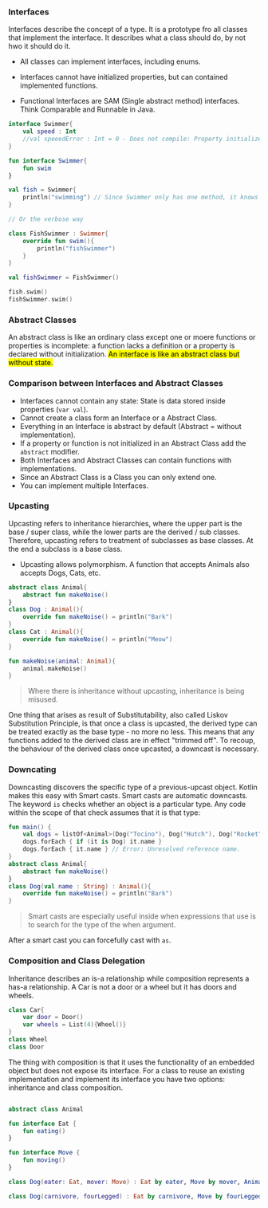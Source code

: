 ### Interfaces

Interfaces describe the concept of a type. It is a prototype fro all classes that implement the interface.
It describes what a class should do, by not hwo it should do it.

- All classes can implement interfaces, including enums.

- Interfaces cannot have initialized properties, but can contained implemented functions.
- Functional Interfaces are SAM (Single abstract method) interfaces. Think Comparable and Runnable in Java.

```kotlin
interface Swimmer{
    val speed : Int
    //val speeedError : Int = 0 - Does not compile: Property initializers are not allowed in interfaces.
}

fun interface Swimmer{
    fun swim
}

val fish = Swimmer{
    println("swimming") // Since Swimmer only has one method, it knows I'm implementing it within the curlys.
}

// Or the verbose way

class FishSwimmer : Swimmer{
    override fun swim(){
        println("fishSwimmer")
    }
}

val fishSwimmer = FishSwimmer()

fish.swim()
fishSwimmer.swim()

```

### Abstract Classes

An abstract class is like an ordinary class except one or moere functions or properties is
incomplete: a function lacks a definition or a property is declared without initialization.
<mark>An interface is like an abstract class but without state.</mark>

### Comparison between Interfaces and Abstract Classes

- Interfaces cannot contain any state: State is data stored inside properties (`var val`).
- Cannot create a class form an Interface or a Abstract Class.
- Everything in an Interface is abstract by default (Abstract = without implementation).
- If a property or function is not initialized in an Abstract Class add the `abstract` modifier.
- Both Interfaces and Abstract Classes can contain functions with implementations.
- Since an Abstract Class is a Class you can only extend one.
- You can implement multiple Interfaces.

### Upcasting

Upcasting refers to inheritance hierarchies, where the upper part is the base / super class,
while the lower parts are the derived / sub classes. Therefore, upcasting refers to treatment
of subclasses as base classes. At the end a subclass is a base class.

- Upcasting allows polymorphism. A function that accepts Animals also accepts Dogs, Cats, etc.

```kotlin
abstract class Animal{
    abstract fun makeNoise()
}
class Dog : Animal(){
    override fun makeNoise() = println("Bark")
}
class Cat : Animal(){
    override fun makeNoise() = println("Meow")
}

fun makeNoise(animal: Animal){
    animal.makeNoise()
}
```

> Where there is inheritance without upcasting, inheritance is being misused.

One thing that arises as result of Substitutability, also called Liskov Substitution Principle,
is that once a class is upcasted, the derived type can be treated exactly as the base type - no
more no less. This means that any functions added to the derived class are in effect "trimmed off".
To recoup, the behaviour of the derived class once upcasted, a downcast is necessary.

### Downcating

Downcasting discovers the specific type of a previous-upcast object. Kotlin makes this easy with
Smart casts. Smart casts are automatic downcasts. The keyword `is` checks whether an object
is a particular type. Any code within the scope of that check assumes that it is that type:

```kotlin
fun main() {
    val dogs = listOf<Animal>(Dog("Tocino"), Dog("Hutch"), Dog("Rocket"))
    dogs.forEach { if (it is Dog) it.name }
    dogs.forEach { it.name } // Error: Unresolved reference name.
}
abstract class Animal{
    abstract fun makeNoise()
}
class Dog(val name : String) : Animal(){
    override fun makeNoise() = println("Bark")
}
```

> Smart casts are especially useful inside when expressions that use is to search for the type
> of the when argument.

After a smart cast you can forcefully cast with `as`.

### Composition and Class Delegation

Inheritance describes an is-a relationship while composition represents a has-a relationship.
A Car is not a door or a wheel but it has doors and wheels.

```kotlin
class Car{
    var door = Door()
    var wheels = List(4){Wheel()}
}
class Wheel
class Door
```

The thing with composition is that it uses the functionality of an embedded object
but does not expose its interface. For a class to reuse an existing implementation and
implement its interface you have two options: inheritance and class composition.

```kotlin

abstract class Animal

fun interface Eat {
    fun eating()
}

fun interface Move {
    fun moving()
}

class Dog(eater: Eat, mover: Move) : Eat by eater, Move by mover, Animal()

class Dog(carnivore, fourLegged) : Eat by carnivore, Move by fourLegged.
```
